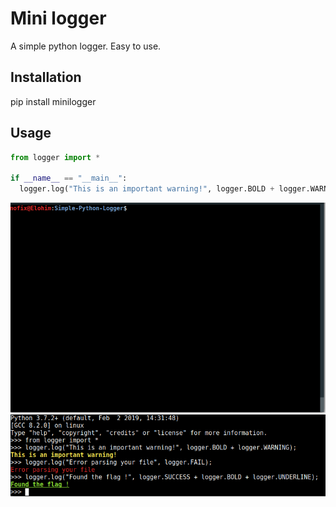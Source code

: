 # Mini logger
A simple python logger. Easy to use.

## Installation

pip install minilogger

## Usage

```Python
from logger import *

if __name__ == "__main__":
  logger.log("This is an important warning!", logger.BOLD + logger.WARNING);
```
![Example](example.gif)
![Ex2](example.png)
